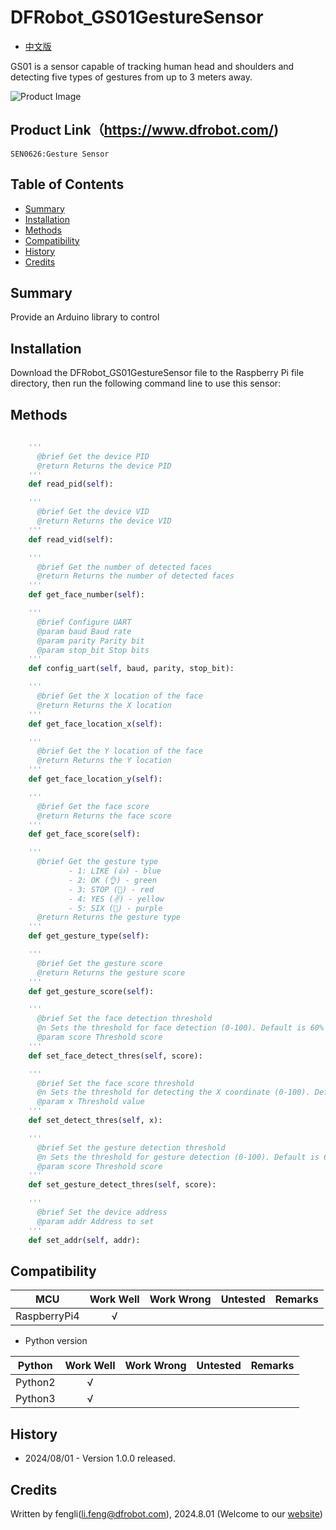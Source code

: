 # DFRobot_GS01GestureSensor

* [中文版](./README_CN.md)

GS01 is a sensor capable of tracking human head and shoulders and detecting five types of gestures from up to 3 meters away.

![Product Image](../../resources/images/SEN0486.png)

## Product Link（https://www.dfrobot.com/)
    SEN0626:Gesture Sensor 
## Table of Contents

* [Summary](#summary)
* [Installation](#installation)
* [Methods](#methods)
* [Compatibility](#compatibility)
* [History](#history)
* [Credits](#credits)

## Summary

Provide an Arduino library to control 

## Installation

Download the DFRobot_GS01GestureSensor file to the Raspberry Pi file directory, then run the following command line to use this sensor:



## Methods
```python
  
    '''
      @brief Get the device PID
      @return Returns the device PID
    '''
    def read_pid(self):

    '''
      @brief Get the device VID
      @return Returns the device VID
    '''
    def read_vid(self):

    '''
      @brief Get the number of detected faces
      @return Returns the number of detected faces
    '''
    def get_face_number(self):

    '''
      @brief Configure UART
      @param baud Baud rate
      @param parity Parity bit
      @param stop_bit Stop bits
    '''
    def config_uart(self, baud, parity, stop_bit):

    '''
      @brief Get the X location of the face
      @return Returns the X location
    '''
    def get_face_location_x(self):

    '''
      @brief Get the Y location of the face
      @return Returns the Y location
    '''
    def get_face_location_y(self):

    '''
      @brief Get the face score
      @return Returns the face score
    '''
    def get_face_score(self):

    '''
      @brief Get the gesture type
             - 1: LIKE (👍) - blue
             - 2: OK (👌) - green
             - 3: STOP (🤚) - red
             - 4: YES (✌) - yellow
             - 5: SIX (🤙) - purple
      @return Returns the gesture type
    '''
    def get_gesture_type(self):

    '''
      @brief Get the gesture score
      @return Returns the gesture score
    '''
    def get_gesture_score(self):

    '''
      @brief Set the face detection threshold
      @n Sets the threshold for face detection (0-100). Default is 60%
      @param score Threshold score
    '''
    def set_face_detect_thres(self, score):

    '''
      @brief Set the face score threshold
      @n Sets the threshold for detecting the X coordinate (0-100). Default is 60%.
      @param x Threshold value
    '''
    def set_detect_thres(self, x):

    '''
      @brief Set the gesture detection threshold
      @n Sets the threshold for gesture detection (0-100). Default is 60%.
      @param score Threshold score
    '''
    def set_gesture_detect_thres(self, score):

    '''
      @brief Set the device address
      @param addr Address to set
    '''
    def set_addr(self, addr):

```

## Compatibility

| MCU         | Work Well | Work Wrong  | Untested | Remarks |
| ------------ | :--: | :----: | :----: | :--: |
| RaspberryPi4 |  √   |        |        |      |

* Python version 

| Python  | Work Well | Work Wrong | Untested | Remarks |
| ------- | :--: | :----: | :----: | ---- |
| Python2 |  √   |        |        |      |
| Python3 |  √   |        |        |      |
## History 

- 2024/08/01 - Version 1.0.0 released.

## Credits

Written by fengli(li.feng@dfrobot.com), 2024.8.01 (Welcome to our [website](https://www.dfrobot.com/))



